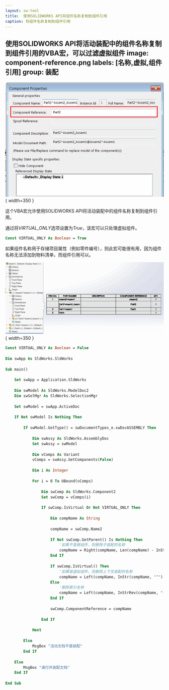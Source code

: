 ```yaml
---
layout: sw-tool
title:  使用SOLIDWORKS API将组件名称复制到组件引用
caption: 将组件名称复制到组件引用
---
```

 使用SOLIDWORKS API将活动装配中的组件名称复制到组件引用的VBA宏，可以过滤虚拟组件
image: component-reference.png
labels: [名称,虚拟,组件引用]
group: 装配
---
![组件引用](component-reference.png){ width=350 }

这个VBA宏允许使用SOLIDWORKS API将活动装配中的组件名称复制到组件引用。

通过将*VIRTUAL_ONLY*选项设置为*True*，该宏可以只处理虚拟组件。

~~~ vb
Const VIRTUAL_ONLY As Boolean = True
~~~

如果组件名称用于存储项目属性（例如零件编号），则此宏可能很有用，因为组件名称无法添加到物料清单，而组件引用可以。

![带有组件引用的物料清单](bill-of-materials.png){ width=350 }

~~~ vb
Const VIRTUAL_ONLY As Boolean = False

Dim swApp As SldWorks.SldWorks

Sub main()
    
    Set swApp = Application.SldWorks
    
    Dim swModel As SldWorks.ModelDoc2
    Dim swSelMgr As SldWorks.SelectionMgr

    Set swModel = swApp.ActiveDoc
    
    If Not swModel Is Nothing Then
    
        If swModel.GetType() = swDocumentTypes_e.swDocASSEMBLY Then
        
            Dim swAssy As SldWorks.AssemblyDoc
            Set swAssy = swModel
            
            Dim vComps As Variant
            vComps = swAssy.GetComponents(False)
            
            Dim i As Integer
            
            For i = 0 To UBound(vComps)
                
                Dim swComp As SldWorks.Component2
                Set swComp = vComps(i)
                
                If swComp.IsVirtual Or Not VIRTUAL_ONLY Then
                
                    Dim compName As String
                    
                    compName = swComp.Name2
                    
                    If Not swComp.GetParent() Is Nothing Then
                        '如果不是根组件，则删除子装配的名称
                        compName = Right(compName, Len(compName) - InStrRev(compName, "/"))
                    End If
                    
                    If swComp.IsVirtual() Then
                        '如果是虚拟组件，则删除上下文装配的名称
                        compName = Left(compName, InStr(compName, "^") - 1)
                    Else
                        '删除索引名称
                        compName = Left(compName, InStrRev(compName, "-") - 1)
                    End If
                    
                    swComp.ComponentReference = compName
                
                End If
                
            Next

        Else
            MsgBox "活动文档不是装配"
        End If
    
    Else
        MsgBox "请打开装配文档"
    End If
    
End Sub
~~~